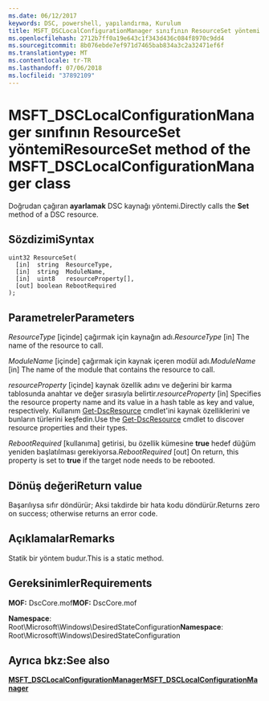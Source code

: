 ```yaml
---
ms.date: 06/12/2017
keywords: DSC, powershell, yapılandırma, Kurulum
title: MSFT_DSCLocalConfigurationManager sınıfının ResourceSet yöntemi
ms.openlocfilehash: 2712b7ff0a19e643c1f343d436c084f8970c9dd4
ms.sourcegitcommit: 8b076ebde7ef971d7465bab834a3c2a32471ef6f
ms.translationtype: MT
ms.contentlocale: tr-TR
ms.lasthandoff: 07/06/2018
ms.locfileid: "37892109"
---
```

# <a name="resourceset-method-of-the-msftdsclocalconfigurationmanager-class"></a><span data-ttu-id="f8e3f-103">MSFT_DSCLocalConfigurationManager sınıfının ResourceSet yöntemi</span><span class="sxs-lookup"><span data-stu-id="f8e3f-103">ResourceSet method of the MSFT_DSCLocalConfigurationManager class</span></span>

<span data-ttu-id="f8e3f-104">Doğrudan çağıran **ayarlamak** DSC kaynağı yöntemi.</span><span class="sxs-lookup"><span data-stu-id="f8e3f-104">Directly calls the **Set** method of a DSC resource.</span></span>

## <a name="syntax"></a><span data-ttu-id="f8e3f-105">Sözdizimi</span><span class="sxs-lookup"><span data-stu-id="f8e3f-105">Syntax</span></span>

```mof
uint32 ResourceSet(
  [in]  string  ResourceType,
  [in]  string  ModuleName,
  [in]  uint8   resourceProperty[],
  [out] boolean RebootRequired
);
```

## <a name="parameters"></a><span data-ttu-id="f8e3f-106">Parametreler</span><span class="sxs-lookup"><span data-stu-id="f8e3f-106">Parameters</span></span>

<span data-ttu-id="f8e3f-107">*ResourceType* \[içinde\] çağırmak için kaynağın adı.</span><span class="sxs-lookup"><span data-stu-id="f8e3f-107">*ResourceType* \[in\] The name of the resource to call.</span></span>

<span data-ttu-id="f8e3f-108">*ModuleName* \[içinde\] çağırmak için kaynak içeren modül adı.</span><span class="sxs-lookup"><span data-stu-id="f8e3f-108">*ModuleName* \[in\] The name of the module that contains the resource to call.</span></span>

<span data-ttu-id="f8e3f-109">*resourceProperty* \[içinde\] kaynak özellik adını ve değerini bir karma tablosunda anahtar ve değer sırasıyla belirtir.</span><span class="sxs-lookup"><span data-stu-id="f8e3f-109">*resourceProperty* \[in\] Specifies the resource property name and its value in a hash table as key and value, respectively.</span></span> <span data-ttu-id="f8e3f-110">Kullanım [Get-DscResource](/powershell/module/PSDesiredStateConfiguration/Get-DscResource) cmdlet'ini kaynak özelliklerini ve bunların türlerini keşfedin.</span><span class="sxs-lookup"><span data-stu-id="f8e3f-110">Use the [Get-DscResource](/powershell/module/PSDesiredStateConfiguration/Get-DscResource) cmdlet to discover resource properties and their types.</span></span>

<span data-ttu-id="f8e3f-111">*RebootRequired* \[kullanıma\] getirisi, bu özellik kümesine **true** hedef düğüm yeniden başlatılması gerekiyorsa.</span><span class="sxs-lookup"><span data-stu-id="f8e3f-111">*RebootRequired* \[out\] On return, this property is set to **true** if the target node needs to be rebooted.</span></span>

## <a name="return-value"></a><span data-ttu-id="f8e3f-112">Dönüş değeri</span><span class="sxs-lookup"><span data-stu-id="f8e3f-112">Return value</span></span>

<span data-ttu-id="f8e3f-113">Başarılıysa sıfır döndürür; Aksi takdirde bir hata kodu döndürür.</span><span class="sxs-lookup"><span data-stu-id="f8e3f-113">Returns zero on success; otherwise returns an error code.</span></span>

## <a name="remarks"></a><span data-ttu-id="f8e3f-114">Açıklamalar</span><span class="sxs-lookup"><span data-stu-id="f8e3f-114">Remarks</span></span>

<span data-ttu-id="f8e3f-115">Statik bir yöntem budur.</span><span class="sxs-lookup"><span data-stu-id="f8e3f-115">This is a static method.</span></span>

## <a name="requirements"></a><span data-ttu-id="f8e3f-116">Gereksinimler</span><span class="sxs-lookup"><span data-stu-id="f8e3f-116">Requirements</span></span>

<span data-ttu-id="f8e3f-117">**MOF:** DscCore.mof</span><span class="sxs-lookup"><span data-stu-id="f8e3f-117">**MOF:** DscCore.mof</span></span>

<span data-ttu-id="f8e3f-118">**Namespace**: Root\Microsoft\Windows\DesiredStateConfiguration</span><span class="sxs-lookup"><span data-stu-id="f8e3f-118">**Namespace**: Root\Microsoft\Windows\DesiredStateConfiguration</span></span>

## <a name="see-also"></a><span data-ttu-id="f8e3f-119">Ayrıca bkz:</span><span class="sxs-lookup"><span data-stu-id="f8e3f-119">See also</span></span>

[<span data-ttu-id="f8e3f-120">**MSFT_DSCLocalConfigurationManager**</span><span class="sxs-lookup"><span data-stu-id="f8e3f-120">**MSFT_DSCLocalConfigurationManager**</span></span>](msft-dsclocalconfigurationmanager.md)